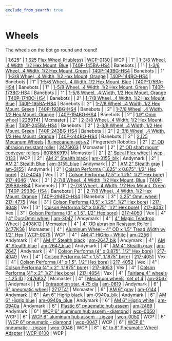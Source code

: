 ```yaml
---
exclude_from_search: true
---
```


# Wheels
The wheels on the bot go round and round!


| 1.625" | [1.625 Flex Wheel (Hubless)](https://jgermita.github.io/frc-parts/parts/01089.html) | [WCP-0130](http://www.wcproducts.net/WCP-0130) | WCP |
| 1" | [1-3/8 Wheel, .4 Width, 1/2 Hex Mount, Blue](https://jgermita.github.io/frc-parts/parts/00826.html) | [T40P-145BA-HS4](http://www.banebots.com/category/T40P-1375.html) | Banebots |
| 1" | [1-3/8 Wheel, .4 Width, 1/2 Hex Mount, Green](https://jgermita.github.io/frc-parts/parts/00824.html) | [T40P-143BG-HS4](http://www.banebots.com/category/T40P-1375.html) | Banebots |
| 1" | [1-3/8 Wheel, .4 Width, 1/2 Hex Mount, Orange](https://jgermita.github.io/frc-parts/parts/00825.html) | [T40P-144BO-HS4](http://www.banebots.com/category/T40P-1375.html) | Banebots |
| 1" | [1-5/8 Wheel, .4 Width, 1/2 Hex Mount, Blue](https://jgermita.github.io/frc-parts/parts/00911.html) | [T40P-175BA-HS4](http://www.banebots.com/category/T40P-1625.html) | Banebots |
| 1" | [1-5/8 Wheel, .4 Width, 1/2 Hex Mount, Green](https://jgermita.github.io/frc-parts/parts/00909.html) | [T40P-173BG-HS4](http://www.banebots.com/category/T40P-1625.html) | Banebots |
| 1" | [1-5/8 Wheel, .4 Width, 1/2 Hex Mount, Orange](https://jgermita.github.io/frc-parts/parts/00910.html) | [T40P-174BO-HS4](http://www.banebots.com/category/T40P-1625.html) | Banebots |
| 2" | [1-7/8 Wheel, .4 Width, 1/2 Hex Mount, Blue](https://jgermita.github.io/frc-parts/parts/00914.html) | [T40P-195BA-HS4](http://www.banebots.com/category/T40P-1875.html) | Banebots |
| 2" | [1-7/8 Wheel, .4 Width, 1/2 Hex Mount, Green](https://jgermita.github.io/frc-parts/parts/00912.html) | [T40P-193BG-HS4](http://www.banebots.com/category/T40P-1875.html) | Banebots |
| 2" | [1-7/8 Wheel, .4 Width, 1/2 Hex Mount, Orange](https://jgermita.github.io/frc-parts/parts/00913.html) | [T40P-194BO-HS4](http://www.banebots.com/category/T40P-1875.html) | Banebots |
| 2" | [1.9" Omni wheel](https://jgermita.github.io/frc-parts/parts/00783.html) | [2289T41](https://www.mcmaster.com/#2289T41) | Mcmaster |
| 2" | [2-3/8 Wheel, .4 Width, 1/2 Hex Mount, Blue](https://jgermita.github.io/frc-parts/parts/00917.html) | [T40P-245BA-HS4](http://www.banebots.com/category/T40P-2375.html) | Banebots |
| 2" | [2-3/8 Wheel, .4 Width, 1/2 Hex Mount, Green](https://jgermita.github.io/frc-parts/parts/00915.html) | [T40P-243BG-HS4](http://www.banebots.com/category/T40P-2375.html) | Banebots |
| 2" | [2-3/8 Wheel, .4 Width, 1/2 Hex Mount, Orange](https://jgermita.github.io/frc-parts/parts/00916.html) | [T40P-244BO-HS4](http://www.banebots.com/category/T40P-2375.html) | Banebots |
| 2" | [2.125 Mecanum Wheels](https://jgermita.github.io/frc-parts/parts/00784.html) | [ft-mecanum-set-v2](http://www.fingertechrobotics.com/proddetail.php?prod=ft-mecanum-set-v2) | Fingertech Robotics |
| 2" | [2" OD abrasion resistant roller](https://jgermita.github.io/frc-parts/parts/01020.html) | [2475K63](https://www.mcmaster.com/#2475K63) | Mcmaster |
| 2" | [2" OD shaft mount conveyor rollers](https://jgermita.github.io/frc-parts/parts/01017.html) | [60185K919](https://www.mcmaster.com/#60185K919) | Mcmaster |
| 2" | [2" Spiral Flex wheel](https://jgermita.github.io/frc-parts/parts/01090.html) | [wcp-0133](http://www.wcproducts.net/catalog/product/view/id/1035/s/wcp-0133/) | WCP |
| 2" | [AM 2" Stealth black](https://jgermita.github.io/frc-parts/parts/00785.html) | [am-3155_blk](http://www.andymark.com/product-p/am-3155_Blk.htm) | Andymark |
| 2" | [AM 2" Stealth Blue](https://jgermita.github.io/frc-parts/parts/00786.html) | [am-3155_blue](http://www.andymark.com/product-p/am-3155_Blue.htm) | Andymark |
| 2" | [AM 2" Stealth gray](https://jgermita.github.io/frc-parts/parts/00787.html) | [am-3155](https://www.andymark.com/product-p/am-3155.htm) | Andymark |
| 2" | [Colson Performa (1.625" x 0.875", 1/2" Hex bore)](https://jgermita.github.io/frc-parts/parts/00788.html) | [217-4045](http://www.vexrobotics.com/vexpro/motion/wheels-and-hubs/colsonperforma.html) | Vex |
| 2" | [Colson Performa (2.5" x 1.25", 1/2" Hex bore)](https://jgermita.github.io/frc-parts/parts/00789.html) | [217-4046](http://www.vexrobotics.com/vexpro/motion/wheels-and-hubs/colsonperforma.html) | Vex |
| 3" | [2-7/8 Wheel, .4 Width, 1/2 Hex Mount, Blue](https://jgermita.github.io/frc-parts/parts/00920.html) | [T40P-295BA-HS4](http://www.banebots.com/category/T40P-2875.html) | Banebots |
| 3" | [2-7/8 Wheel, .4 Width, 1/2 Hex Mount, Green](https://jgermita.github.io/frc-parts/parts/00918.html) | [T40P-293BG-HS4](http://www.banebots.com/category/T40P-2875.html) | Banebots |
| 3" | [2-7/8 Wheel, .4 Width, 1/2 Hex Mount, Orange](https://jgermita.github.io/frc-parts/parts/00919.html) | [T40P-294BO-HS4](http://www.banebots.com/category/T40P-2875.html) | Banebots |
| 3" | [3.25" Omni wheel](https://jgermita.github.io/frc-parts/parts/00790.html) | [217-4775](http://www.vexrobotics.com/vexpro/motion/wheels-and-hubs/omni-wheels.html) | Vex |
| 3" | [Colson Performa (3.5" x 1.25", 1/2" Hex bore)](https://jgermita.github.io/frc-parts/parts/00791.html) | [217-4048](http://www.vexrobotics.com/vexpro/motion/wheels-and-hubs/colsonperforma.html) | Vex |
| 3" | [Colson Performa (3" x 0.875", 1/2" Hex bore)](https://jgermita.github.io/frc-parts/parts/00792.html) | [217-4047](http://www.vexrobotics.com/vexpro/motion/wheels-and-hubs/colsonperforma.html) | Vex |
| 3" | [Colson Performa (3" x 1.5", 1/2" Hex bore)](https://jgermita.github.io/frc-parts/parts/00793.html) | [217-4050](http://www.vexrobotics.com/vexpro/motion/wheels-and-hubs/colsonperforma.html) | Vex |
| 4" | [4" DuraOmni wheel](https://jgermita.github.io/frc-parts/parts/00794.html) | [am-3047](http://www.andymark.com/product-p/am-3047.htm) | Andymark |
| 4" | [4" Magic Teardrop Wheel](https://jgermita.github.io/frc-parts/parts/00795.html) | [2498K12](https://www.mcmaster.com/#2498K12) | Mcmaster |
| 4" | [4" OD abrasion Resistant Roller](https://jgermita.github.io/frc-parts/parts/00806.html) | [2477K36](https://www.mcmaster.com/#2477K36) | Mcmaster |
| 4" | [Aluminum Wheel - 4" OD x 1.5" Tread Width w/ 1/2" Hex](https://jgermita.github.io/frc-parts/parts/01050.html) | [WCP-0075](http://www.wcproducts.net/WCP-0075) | WCP |
| 4" | [AM 4" HiGrip - White](https://jgermita.github.io/frc-parts/parts/00796.html) | [am-2256](http://www.andymark.com/product-p/am-2256.htm) | Andymark |
| 4" | [AM 4" Stealth black](https://jgermita.github.io/frc-parts/parts/00797.html) | [am-2647_blk](http://www.andymark.com/product-p/am-2647_Blk.htm) | Andymark |
| 4" | [AM 4" Stealth blue](https://jgermita.github.io/frc-parts/parts/00798.html) | [am-2647_blue](http://www.andymark.com/product-p/am-2647_Blue.htm) | Andymark |
| 4" | [AM 4" Stealth gray](https://jgermita.github.io/frc-parts/parts/00799.html) | [am-2647](http://www.andymark.com/product-p/am-2647.htm) | Andymark |
| 4" | [Colson Performa (4" x 0.875", 1/2" Hex bore)](https://jgermita.github.io/frc-parts/parts/00800.html) | [217-4049](http://www.vexrobotics.com/vexpro/motion/wheels-and-hubs/colsonperforma.html) | Vex |
| 4" | [Colson Performa (4" x 1.5", 1.1875" bore)](https://jgermita.github.io/frc-parts/parts/00801.html) | [217-4051](http://www.vexrobotics.com/vexpro/motion/wheels-and-hubs/colsonperforma.html) | Vex |
| 4" | [Colson Performa (4" x 1.5", 1/2" Hex bore)](https://jgermita.github.io/frc-parts/parts/00802.html) | [217-4052](http://www.vexrobotics.com/vexpro/motion/wheels-and-hubs/colsonperforma.html) | Vex |
| 4" | [Colson Performa (4" x 2", 1.1875" bore)](https://jgermita.github.io/frc-parts/parts/00803.html) | [217-4053](http://www.vexrobotics.com/vexpro/motion/wheels-and-hubs/colsonperforma.html) | Vex |
| 4" | [Colson Performa (4" x 2", 1/2" Hex bore)](https://jgermita.github.io/frc-parts/parts/00804.html) | [217-4054](http://www.vexrobotics.com/vexpro/motion/wheels-and-hubs/colsonperforma.html) | Vex |
| 4" | [Fairlane 4" wheels - 1.25 ID](https://jgermita.github.io/frc-parts/parts/00805.html) | [2476K37](https://www.mcmaster.com/#2476K37) | Mcmaster |
| 4" | [Mecanum wheels, set of 4](https://jgermita.github.io/frc-parts/parts/00807.html) | [am-3067](http://www.andymark.com/product-p/am-3067.htm) | Andymark |
| 5" | [Entrapption star, 4.75 dia](https://jgermita.github.io/frc-parts/parts/00834.html) | [am-0619](http://www.andymark.com/product-p/am-0619.htm) | Andymark |
| 6" | [6" pneumatic wheel](https://jgermita.github.io/frc-parts/parts/00808.html) | [2717T41](https://www.mcmaster.com/#2717T41) | Mcmaster |
| 6" | [AM 6" gray](https://jgermita.github.io/frc-parts/parts/00809.html) | [am-0144](http://www.andymark.com/product-p/am-0144.htm) | Andymark |
| 6" | [Am 6" Higrip black](https://jgermita.github.io/frc-parts/parts/00810.html) | [am-0940a_blk](http://www.andymark.com/product-p/am-0940a_Blk.htm) | Andymark |
| 6" | [AM 6" Higrip blue](https://jgermita.github.io/frc-parts/parts/00811.html) | [am-0940a_blue](http://www.andymark.com/product-p/am-0940a_Blue.htm) | Andymark |
| 6" | [AM 6" Higrip white](https://jgermita.github.io/frc-parts/parts/00812.html) | [am-0940a](http://www.andymark.com/product-p/am-0940a.htm) | Andymark |
| 6" | [Plastic 6" pnuematic hub assem](https://jgermita.github.io/frc-parts/parts/00813.html) | [am-2469](http://www.andymark.com/product-p/am-2469.htm) | Andymark |
| 6" | [WCP 6" aluminum hub assem - diamond](https://jgermita.github.io/frc-parts/parts/00814.html) | [wcp-0050](http://www.wcproducts.net/pneumatic-wheels) | WCP |
| 6" | [WCP 6" aluminum hub assem - zigzag](https://jgermita.github.io/frc-parts/parts/00815.html) | [wcp-0050](http://www.wcproducts.net/pneumatic-wheels) | WCP |
| 6" | [WCP 6" pneumatic - diamond](https://jgermita.github.io/frc-parts/parts/00816.html) | [wcp-0047](http://www.wcproducts.net/pneumatic-wheels) | WCP |
| 6" | [WCP 6" pneumatic - zigzag](https://jgermita.github.io/frc-parts/parts/00817.html) | [wcp-0046](http://www.wcproducts.net/pneumatic-wheels) | WCP |
| 8" | [6" to 8" Pneumatic Wheel Adapter](https://jgermita.github.io/frc-parts/parts/01061.html) | [WCP-0100](http://www.wcproducts.net/WCP-0100) | WCP |